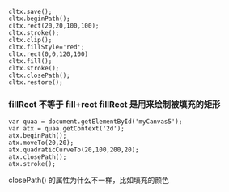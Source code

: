 ```
cltx.save();
cltx.beginPath();
cltx.rect(20,20,100,100);
cltx.stroke();
cltx.clip();
cltx.fillStyle='red';
cltx.rect(0,0,120,100)
cltx.fill();
cltx.stroke();
cltx.closePath();
cltx.restore();

```

### fillRect 不等于 fill+rect  fillRect 是用来绘制被填充的矩形

```
var quaa = document.getElementById('myCanvas5');
var atx = quaa.getContext('2d');
atx.beginPath();
atx.moveTo(20,20);
atx.quadraticCurveTo(20,100,200,20);
atx.closePath();
atx.stroke();
```

closePath() 的属性为什么不一样，比如填充的颜色